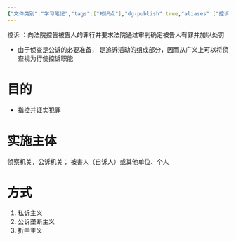 ```yaml
---
{"文件类别":"学习笔记","tags":["知识点"],"dg-publish":true,"aliases":["控诉"],"permalink":"/学习笔记studyup/知识点cheese/控诉职能/","dgPassFrontmatter":true,"created":"2024-09-12T12:18:49.908+08:00","updated":"2024-10-15T15:42:12.463+08:00"}
---
```


控诉 ：向法院控告被告人的罪行并要求法院通过审判确定被告人有罪并加以处罚
- 由于侦查是公诉的必要准备， 是追诉活动的组成部分，因而从广义上可以将侦查视为行使控诉职能
# 目的
- 指控并证实犯罪
# 实施主体
侦察机关，公诉机关；
被害人（自诉人）或其他单位、个人
# 方式
1. 私诉主义
2. 公诉垄断主义
3. 折中主义
